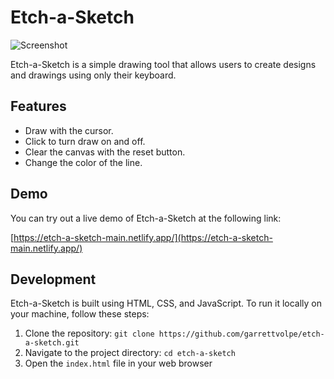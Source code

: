 # Etch-a-Sketch

![Screenshot](screenshot.png)

Etch-a-Sketch is a simple drawing tool that allows users to create designs and drawings using only their keyboard.

## Features

- Draw with the cursor.
- Click to turn draw on and off.
- Clear the canvas with the reset button.
- Change the color of the line.

## Demo

You can try out a live demo of Etch-a-Sketch at the following link:

[https://etch-a-sketch-main.netlify.app/](https://etch-a-sketch-main.netlify.app/)

## Development

Etch-a-Sketch is built using HTML, CSS, and JavaScript. To run it locally on your machine, follow these steps:

1. Clone the repository: `git clone https://github.com/garrettvolpe/etch-a-sketch.git`
2. Navigate to the project directory: `cd etch-a-sketch`
3. Open the `index.html` file in your web browser

